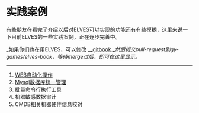 # 实践案例

有些朋友在看完了介绍以后对ELVES可以实现的功能还有有些模糊，这里来说一下目前ELVES的一些实践案例，正在逐步完善中。

_如果你们也在用ELVES，可以修改 _[_gitbook _](https://github.com/gy-games/elves-book)_然后提交pull-request到gy-games/elves-book，等待merge过后，即可在这里显示。_

---

1. [WEB自动化操作](//practice/tron.md)
2. [Mysql数据库统一管理](//practice/duiker.md)
3. 批量命令行执行工具
4. 机器敏感数据审计
5. CMDB相关机器硬件信息校对



